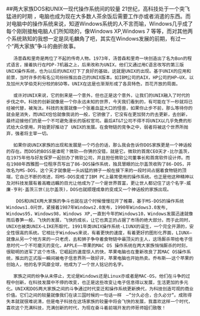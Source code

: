 ##两大家族DOS和UNIX—现代操作系统间的较量
21世纪，高科技处于一个突飞猛进的时期 ，电脑也成为现在大多数人茶余饭后需要工作亦或者消遣的东西。而对电脑中的操作系统来说，知道Windows系统的人不言而喻，Windows几乎成了每个刚刚接触电脑人们所知晓的，像Windows XP,Windows 7 等等，而对其他两个系统熟知的我想一定是凤毛麟角了吧，其实在Windows发展的前期，有过一个“两大家族”争斗的曲折故事。

     　汤普森和里奇是两位了不起的传奇人物。1973年，汤普森和里奇一块创造出了名为Bon的程式语言，接着执行在PDP-7机器之上，后来改称为UNIX，他们又通过用C语言改写的第三版UNIX操作系统，也为以后的UNIX打下了良好的基础，这就是UNIX的出现。基于UNIX的应用和前景，当时许多的有名公司纷纷推出自己的UNIX版本。如IBM公司的AIX，HP公司的HP—UX，以及加州大学伯克利分校的BSD等。UNIX在这是也渐渐形成了各具特色，百花齐放的局面。

     　或许对UNIX来说，它的到来是一个意外，但也正是这个意外，让我们的UNIX融入了时代的步伐之中。科技的创新就像是一个你永远未知的世界，今天我们看到的，有可能在下一秒就将已经被代替，被淘汰。科技的发展就像一个张着血盆大口的怪兽，如果你止步不前，那么等待你的就会是消失，而UNIX恰恰就像我说的一般，它骄傲了，它没有在更加努力的去更新，去创新，最终迎接他们的是一个不可避免漫长的版权官司。最后AT&T公司不得不将UNIX以几乎免费的形式给大众使用，开始更好推动了 UNIX的发展。在食物链的竞争之中，弱者将被这个世界所抛弃，强者将主宰一切。

    　 如果你说UNIX家族的出现和发展是一个巧合的话，那么我会告诉你DOS家族更是一个神话般的存在。而DOS的BOSS是谁呢？微软——你猜的没错，就是它。微软的首席CEO天才-比尔盖茨，在1975年他与好友保罗一起创办了微软公司，并且担任微软公司董事长和首席软件设计师。而在1980年西雅图一位程序员写出了86-DOS操作系统，独具慧眼的比尔盖茨收购了86-DOS，并改名为MS-DOS，这个天才就像是一头凶猛的狮子一般在接下来的一段时间占据着食物链的顶端，它自己不断的改进，将MS-DOS变成了IBM PC上最常使用的操作系统。也正是他这种精神以及对科技发展有着高瞻远瞩的目光让他成为了一个是世界首富，更让世人都记住了这个名字-威廉·亨利·盖茨三世(比尔盖茨)，DOS也就顺理成章的变成又一个神话般的家族出现。

     　 DOS和UNIX两大家族的争斗也就在这个时候慢慢拉开了帷幕，基于MS-DOS的操作系统Windows1.0问世，紧接着1987年Windows2.0发布，1990年Windows3.0发布, Windows95，Windows98，Windows XP,一直到今年的Windows10，Windows发展迅速就像雨后春笋一般，飞快的发展，飞快的成长，让它也真正的占据了市场的绝大部分。而于此同时，UNIX也被类UNIX—LIKE所取代，1991年类UNIX操作系统-LIUNX的诞生，一个完全开源的，安全性很高的系统。它相比于Windows来说，有着更快的速度，有着更好的图形化界面，LIUNX—就像从另一个地方来的一只老虎，去和狮子争夺着食物链中最顶尖的主人，这场厮杀带给电子信息时代一个不可磨灭的变化，APPLE——苹果的MAC OS 操作系统在两大家族悄悄厮杀的时刻，很聪明的进军了这个市场，它崛起的速度惊人的快，苹果电脑也在重新改良了其MAC OS操作系统，推出的正式版一瞬间被电子信息界所一致好评，苹果电脑也开始热卖。乔布斯——这个苹果的创始人，他的名字风靡全球，他成为了一个世人铭记的名字。

    　 家族之间的纷争从未停止，无论是Windows还是Linux亦或者是MAC-OS，他们在斗争的过程中创新，在科技发展中不停的改变，也正是这些改变让电子信息得以发展，生活更加的多元化。UNIX和DOS两大家族之间的斗争通过时代变迁和操作系统更新换代，为科技创造可观的商业价值。它们之间的较量就像我们在读三国时候的一句话一样　—“分久必合，合久必分“。成败得失本就就很难说清，但是电子科技在这场家族的较量中将会飞快的发展，我喜欢这样一个时代，喜欢这个充满科技，充满创新的时代，为现在奋斗着前端开发的师哥师姐们致敬！

